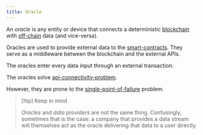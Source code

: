 ```yaml
---
title: Oracle
---
```


An _oracle_ is any entity or device that connects a deterministic [blockchain](/knowledge/web3/blockchain.md) with [off-chain](/off-chain) data (and vice-versa).

Oracles are used to provide external data to the [smart-contracts](/knowledge/web3/smart-contracts.md). They serve as a middleware between the blockchain and the external APIs.

The oracles enter every data input through an external transaction.

The oracles solve [api-connectivity-problem](/knowledge/web3/api-connectivity-problem.md).

However, they are prone to the [single-point-of-failure](/knowledge/web3/single-point-of-failure.md) problem.

> [!tip] Keep in mind
>
> _Oracles_ and _data providers_ are not the same thing. Confusingly, sometimes that is the case: a company that provides a data stream will themselves act as the oracle delivering that data to a user directly.
